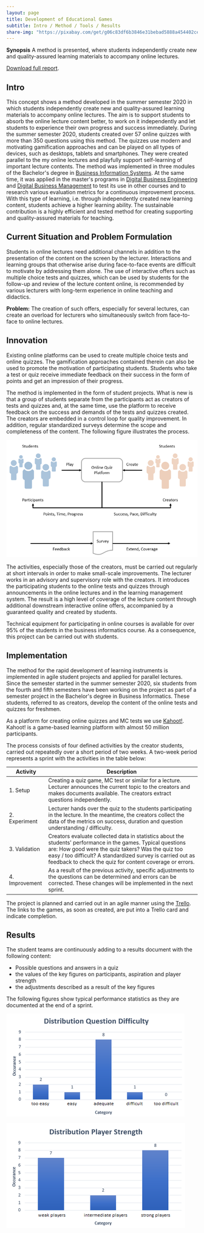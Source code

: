 ```yaml
---
layout: page
title: Development of Educational Games
subtitle: Intro / Method / Tools / Results
share-img: "https://pixabay.com/get/g06c83df6b3846e31bebad5888a454402ce7e5e2141f9734d93567f3ae563bd20a526e5724e4b387c8c3f6154f2fec818_640.jpg"
---
```



**Synopsis**
A method is presented, where students independently create new and quality-assured learning materials to accompany online lectures.

[Download full report]().

## Intro

This concept shows a method developed in the summer semester 2020 in which students independently create new and quality-assured 
learning materials to accompany online lectures. The aim is to support students to absorb the online lecture content better, 
to work on it independently and let students to experience their own progress and success immediately. During the summer semester 2020, students created over 57 online quizzes with more than 350 questions using this method. 
The quizzes use modern and motivating gamification approaches and can be played on all types of devices, such as desktops, tablets and smartphones. 
They were created parallel to the my online lectures and playfully support self-learning of important lecture contents. 
The method was implemented in three modules of the Bachelor's degree in [Business Information Systems](https://www.inf.reutlingen-university.de/studium/wirtschaftsinformatik-wi/was-ist-wi/). 
At the same time, it was applied in the master's programs in [Digital Business Engineering](https://www.hhz.de/master/digital-business-engineering/) 
and [Digital Business Management](https://www.hhz.de/de/master/digital-business-management/) to test its use in other courses and to research various evaluation metrics
for a continuous improvement process. 
With this type of learning, i.e. through independently created new learning content, students achieve a higher learning ability. 
The sustainable contribution is a highly efficient and tested method for creating supporting and quality-assured materials for teaching.

## Current Situation and Problem Formulation

Students in online lectures need additional channels in addition to the presentation of the content on the screen by the lecturer. 
Interactions and learning groups that otherwise arise during face-to-face events are difficult to motivate by addressing them alone. 
The use of interactive offers such as multiple choice tests and quizzes, which can be used by students for the follow-up and review of the lecture content online, 
is recommended by various lecturers with long-term experience in online teaching and didactics.

**Problem:**
The creation of such offers, especially for several lectures, can create an overload for lecturers who simultaneously switch from face-to-face to online lectures.

## Innovation

Existing online platforms can be used to create multiple choice tests and online quizzes. 
The gamification approaches contained therein can also be used to promote the motivation of participating students. 
Students who take a test or quiz receive immediate feedback on their success in the form of points and get an impression of their progress.

The method is implemented in the form of student projects. 
What is new is that a group of students separate from the participants act as creators of tests and quizzes and, at the same time, 
use the platform to receive feedback on the success and demands of the tests and quizzes created. 
The creators are embedded in a control loop for quality improvement. 
In addition, regular standardized surveys determine the scope and completeness of the content. 
The following figure illustrates the process.

![innovation](/img/edugames_innovation.png)
  
The activities, especially those of the creators, must be carried out regularly at short intervals in order to make small-scale improvements. 
The lecturer works in an advisory and supervisory role with the creators. 
It introduces the participating students to the online tests and quizzes through announcements in the online lectures and in the learning management system.
The result is a high level of coverage of the lecture content through additional downstream interactive online offers,
accompanied by a guaranteed quality and created by students.

Technical equipment for participating in online courses is available for over 95% of the students in the business informatics course. 
As a consequence, this project can be carried out with students.

## Implementation

The method for the rapid development of learning instruments is implemented in agile student projects and applied for parallel lectures.
Since the semester started in the summer semester 2020, six students from the fourth and fifth semesters have been working on 
the project as part of a semester project in the Bachelor's degree in Business Informatics. 
These students, referred to as creators, develop the content of the online tests and quizzes for freshmen.

As a platform for creating online quizzes and MC tests we use [Kahoot!](https://kahoot.com/). 
Kahoot! is a game-based learning platform with almost 50 million participants.

The process consists of four defined activities by the creator students, carried out repeatedly over a short period of two weeks. 
A two-week period represents a sprint with the activities in the table below:

| **Activity**         | **Description**                                                                                                                                                                                                                                                                                |
|------------------|----------------------------------------------------------------------------------------------------------------------------------------------------------------------------------------------------------------------------------------------------------------------------------------------|
| 1. Setup         | Creating a quiz game, MC test or similar for a lecture. Lecturer announces the current topic to the creators and makes documents available. The creators extract questions independently.                                                                                                    |
| 2. Experiment    | Lecturer hands over the quiz to the students participating in the lecture. In the meantime, the creators collect the data of the metrics on success, duration and question understanding / difficulty.                                                                                                               |
| 3. Validation    | Creators evaluate collected data in statistics about the students' performance in the games. Typical questions are: How good were the quiz takers? Was the quiz too easy / too difficult? A standardized survey is carried out as feedback to check the quiz for content coverage or errors. |
| 4. Improvement   | As a result of the previous activity, specific adjustments to the questions can be determined and errors can be corrected. These changes will be implemented in the next sprint.                                                                                                             |

The project is planned and carried out in an agile manner using the [Trello](https://trello.com/). 
The links to the games, as soon as created, are put into a Trello card and indicate completion.

## Results

The student teams are continuously adding to a results document with the following content:

* Possible questions and answers in a quiz
* the values of the key figures on participants, aspiration and player strength
* the adjustments described as a result of the key figures

The following figures show typical performance statistics as they are documented at the end of a sprint.

![question difficulty stats](/img/edugames_results1.png)

![player strength stats](/img/edugames_results2.png)

